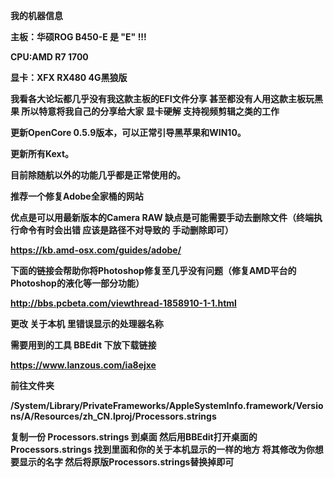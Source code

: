 <b>我的机器信息<b>
  
主板：华硕ROG B450-E           是  "E"  !!!

CPU:AMD R7 1700

显卡：XFX RX480 4G黑狼版

我看各大论坛都几乎没有我这款主板的EFI文件分享 甚至都没有人用这款主板玩黑果 所以特意将我自己的分享给大家
显卡硬解  支持视频剪辑之类的工作


更新OpenCore 0.5.9版本，可以正常引导黑苹果和WIN10。

更新所有Kext。

目前除随航以外的功能几乎都是正常使用的。


<b>推荐一个修复Adobe全家桶的网站<b>
  

优点是可以用最新版本的Camera RAW 缺点是可能需要手动去删除文件（终端执行命令有时会出错 应该是路径不对导致的 手动删除即可）

https://kb.amd-osx.com/guides/adobe/

下面的链接会帮助你将Photoshop修复至几乎没有问题（修复AMD平台的Photoshop的液化等一部分功能）

http://bbs.pcbeta.com/viewthread-1858910-1-1.html



<b>更改 关于本机 里错误显示的处理器名称<b>
  

需要用到的工具 BBEdit  下放下载链接

https://www.lanzous.com/ia8ejxe

前往文件夹

/System/Library/PrivateFrameworks/AppleSystemInfo.framework/Versions/A/Resources/zh_CN.lproj/Processors.strings

复制一份  Processors.strings  到桌面  然后用BBEdit打开桌面的Processors.strings 找到里面和你的关于本机显示的一样的地方 将其修改为你想要显示的名字 然后将原版Processors.strings替换掉即可
